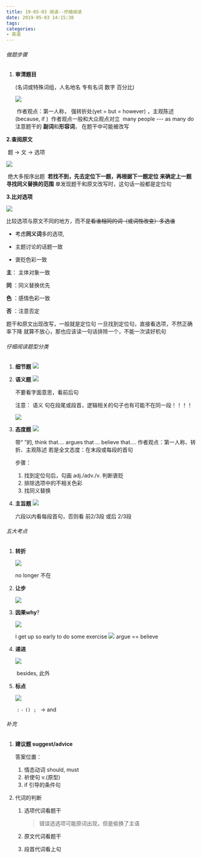 ```yaml
---
title: 19-05-03 阅读--仔细阅读
date: 2019-05-03 14:15:38
tags:
categories:
- 英语
---
```




###### 做题步骤

1. **审清题目**

   (名词或特殊词组，人名地名  专有名词 数字 百分比)
   
   ![](https://i.loli.net/2019/05/03/5ccbeea4ee97b.png)
   
   ​	作者观点：第一人称， 强转折处(yet = but = however) ，主观陈述(because,  if )
   ​	作者观点一般和大众观点对立
   ​	many people  --- as many do
   ​	注意题干的 **副词**和**形容词**， 在题干中可能被改写

<!--more-->



**2.查阅原文**

​	题  ->  文  ->  选项

![](https://raw.githubusercontent.com/zhanyeye/Figure-bed/img/img/20190524173218.png)

​		绝大多按序出题
​		**若找不到，先去定位下一题，再根据下一题定位 来确定上一题 寻找同义替换的范围**
​		单发现题干和原文改写时，这句话一般都是定位句



**3.比对选项**

![](https://raw.githubusercontent.com/zhanyeye/Figure-bed/img/img/20190524173408.png)

​		比较选项与原文不同的地方，而不是~~看谁相同的词（或词性改变）多选谁~~

+ 考虑**同义词**多的选项,   

+ 主题讨论的话题一致
+ 褒贬色彩一致



**主**： 主体对象一致

**同** ：同义替换优先

**色** ：感情色彩一致

**否** ：注意否定



题干和原文出现改写，一般就是定位句
一旦找到定位句，直接看选项，不然正确率下降
就算不放心，那也应该读一句话排除一个，不能一次读好机句







###### 仔细阅读题型分类

1. **细节题**
   ![](https://raw.githubusercontent.com/zhanyeye/Figure-bed/img/img/20190524174046.png)



2. **语义题**
   ![](https://raw.githubusercontent.com/zhanyeye/Figure-bed/img/img/20190524173636.png)

   不要看字面意思，看前后句

   注意： 语义 句在段尾或段首，逻辑相关的句子也有可能不在同一段！！！！

   ![](https://i.loli.net/2019/05/03/5ccc2156735cb.png)



3. **态度题**
   ![](https://raw.githubusercontent.com/zhanyeye/Figure-bed/img/img/20190524180410.png)

   带“ ”的, think that....   argues that ...    believe that....
   作者观点：第一人称、转折、主观陈述
                      若是全文态度：在末段或每段的首句

   步骤：

   1. 找到定位句后，勾画 adj./adv./v.   判断褒贬
   2. 排除选项中的不相关色彩
   3. 找同义替换

   

4. **主旨题**
   ![](https://raw.githubusercontent.com/zhanyeye/Figure-bed/img/img/20190524181410.png)

   六段以内看每段首句，否则看 前2/3段 或后 2/3段





###### 五大考点

1. **转折**

   ![](https://raw.githubusercontent.com/zhanyeye/Figure-bed/img/img/20190524182845.png)

   no longer 不在

   

2. **让步**

   ![](https://raw.githubusercontent.com/zhanyeye/Figure-bed/img/img/20190524183010.png)



3. **因果why**?

   ![](https://raw.githubusercontent.com/zhanyeye/Figure-bed/img/img/20190524183314.png)

   I get up so early to do some exercise
   ![](https://raw.githubusercontent.com/zhanyeye/Figure-bed/img/img/20190524184204.png)
   			argue == believe

   

4. **递进**

   ![](https://raw.githubusercontent.com/zhanyeye/Figure-bed/img/img/20190524184435.png)

   ​							besides,     此外

   

5. **标点**

   ![](https://raw.githubusercontent.com/zhanyeye/Figure-bed/img/img/20190524184606.png)

   ​								`:`  `-`   `()`
   ​								`; ` ->  and





###### 补充

1. **建议题 suggest/advice**

   答案位置：

   1. 情态动词 should, must
   2. 祈使句  v.(原型)
   3. if 引导的条件句

   

2. 代词的判断

   1. 选项代词看题干
      
      > 错误选选项可能原词出现，但是偷换了主语
   2. 原文代词看题干
   3. 段首代词看上句